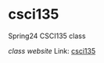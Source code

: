 # csci135
Spring24 CSCI135 class

*class website* Link: [csci135][googlelink]

[googlelink]: https://tong-yee.github.io/135/2023_fall.html "Go google"